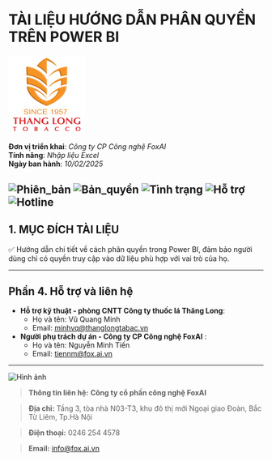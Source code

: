 # TÀI LIỆU HƯỚNG DẪN PHÂN QUYỀN TRÊN POWER BI

<img src="https://github.com/hoanglong8/FoxAI-Data-Analyst/blob/main/Image/Logo-Since1957-THANGLONG%202021%20(1).png" alt="Hình ảnh" width="30%" />

**Đơn vị triển khai**: *Công ty CP Công nghệ FoxAI*  
**Tính năng**: *Nhập liệu Excel*  
**Ngày ban hành**: *10/02/2025*  

![Phiên_bản](https://img.shields.io/badge/Phiên_bản-1.0-brightgreen)
![Bản_quyền](https://img.shields.io/badge/Bản_quyền-FoxAI-blue)
![Tình trạng](https://img.shields.io/badge/Tình_trạng-Đang_soạn_thảo-darkorange)
![Hỗ trợ](https://img.shields.io/badge/Hỗ_trợ_247-Chatbot-purple)
![Hotline](https://img.shields.io/badge/Liên_hệ-info@foxai.vn-red)
---

## 1. MỤC ĐÍCH TÀI LIỆU
✅ Hướng dẫn chi tiết về cách phân quyền trong Power BI, đảm bảo người dùng chỉ có quyền truy cập vào dữ liệu phù hợp với vai trò của họ.


---

## Phần 4. Hỗ trợ và liên hệ

- **Hỗ trợ kỹ thuật - phòng CNTT Công ty thuốc lá Thăng Long**:  
  - Họ và tên: Vũ Quang Minh
  - Email: minhvq@thanglongtabac.vn
- **Người phụ trách dự án - Công ty CP Công nghệ FoxAI** : 
  - Họ và tên: Nguyễn Minh Tiến
  - Email: tiennm@fox.ai.vn

---
<img src="https://fox.ai.vn/wp-content/uploads/2024/07/Logo_Original-1.png" alt="Hình ảnh" width="30%" />

> **Thông tin liên hệ:**  **Công ty cổ phần công nghệ FoxAI**  

> **Địa chỉ:** Tầng 3, tòa nhà N03-T3, khu đô thị mới Ngoại giao Đoàn, Bắc Từ Liêm, Tp.Hà Nội

> **Điện thoại:** 0246 254 4578

> **Email:** info@fox.ai.vn 

